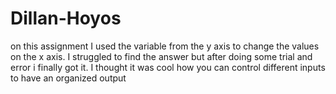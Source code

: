 # Dillan-Hoyos
on this assignment I used the variable from the y axis to change the values on the x axis. I struggled to find the answer but after doing some trial and error i finally got it. I thought it was cool how you can control different inputs to have an organized output
